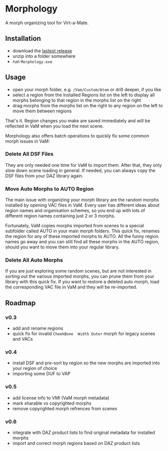 # Morphology
A morph organizing tool for Virt-a-Mate.

## Installation
- download the [lastest release](https://github.com/morph1sm/morphology/releases)
- unzip into a folder somewhere
- run `Morphology.exe`

## Usage
- open your morph folder, e.g. `/Vam/Custom/Atom` or drill deeper, if you like
- select a region from the Installed Regions list on the left to display all morphs belonging to that region in the morphs list on the right
- drag morphs from the morphs list on the right to any region on the left to move them between regions

That's it. Region changes you make are saved immediately and will be reflected in VaM when you load the next scene.


Morphology also offers batch operations to quickly fix some common morph issues in VaM:
### Delete All DSF Files
They are only needed one time for VaM to import them. After that, they only slow down scene loading in general. If needed, you can always copy the DSF files from your DAZ library again.

### Move Auto Morphs to AUTO Region
The main issue with organizing your morph library are the random morphs installed by opening VAC files in VaM. Every user has different ideas about region names and organisation schemes, so you end up with lots of different region names containing just 2 or 3 morphs.

Fortunately, VaM copies morphs imported from scenes to a special subfolder called AUTO in your main morph folders. This quick fix, renames the region for any of these imported morphs to AUTO. All the funny region names go away and you can still find all these morphs in the AUTO region, should you want to move them into your regular library.

### Delete All Auto Morphs
If you are just exploring some random scenes, but are not interested in sorting out the various imported morphs, you can prune them from your library with this quick fix. If you want to restore a deleted auto morph, load the corresponding VAC file in VaM and they will be re-imported.


## Roadmap
### v0.3
- add and rename regions
- quick fix for invalid `CheekBone  Width Outer` morph for legacy scenes and VACs

### v0.4
- install DSF and pre-sort by region so the new morphs are imported into your region of choice
- importing some DUF to VAP

### v0.5
- add license info to VMI (VaM morph metadata)
- mark sharable vs copyrighted morphs
- remove copyrighted morph refrences from scenes

### v0.6
- integrate with DAZ product lists to find original metadata for installed morphs
- import and correct morph regions based on DAZ product lists
